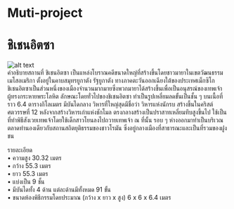 # Muti-project
# ชิเชนอิตซา
![alt text](https://cdn.discordapp.com/attachments/708235584891650088/710881148917514270/800px-Chichen_Itza_3.png) <br />
คำอธิบายสถานที่
	ชิเชนอิตซา เป็นแหล่งโบราณคดีขนาดใหญ่ที่สร้างขึ้นโดยชาวมายาในเขตวัฒนธรรม   
  เมโสอเมริกา ตั้งอยู่ในคาบสมุทรยูกาตัง รัฐยูกาตัง ทางภาคตะวันออกเฉียงใต้ของประเทศเม็กซิโก      
  ชิเชนอิตซาเป็นส่วนหนึ่งของเมืองจำนวนมากมายซึ่งพวกมายาได้สร้างขึ้นเพื่อเป็นอนุสรณ์ของเทพเจ้าผู้ทรงกระหายพระโลหิต
	ลักษณะโดยทั่วไปของชิเชนอิตซา ทำเป็นรูปเหลี่ยมลดขั้นเป็นชั้น ๆ บนเนื้อที่ราว 6.4 ตารางกิโลเมตร มีบันไดกลาง 
วิหารที่ใหญ่สุดมีชื่อว่า วิหารแห่งนักรบ สร้างขึ้นในคริสต์ศตวรรษที่ 12 หลังจากสร้างวิหารเก่าแห่งชักโมล ตรงกลางสร้างเป็นปราสาทเหลี่ยมทึบสูงขึ้นไป 
ใช้เป็นที่ทำพิธีสังเวยเทพเจ้าโดยใช้เด็กสาวโยนลงไปถวายเทพเจ้า ณ ที่นั้น รอบ ๆ ห่างออกมาทำเป็นบริเวณตลาดทำนองเดียวกับสถานสถิตยุติธรรมของชาวโรมัน 
ซึ่งอยู่กลางเมืองที่สาธารณะและเป็นที่รวมของฝูงชน

รายละเอียด <br />
•	ความสูง 30.32 เมตร <br />
•	กว้าง 55.3 เมตร <br />
•	ยาว 55.3 เมตร <br />
•	แบ่งเป็น 9 ชั้น <br />
•	มีบันไดทั้ง 4 ด้าน แต่ละด้านมีทั้งหมด 91 ขั้น <br />
•	ขนาดห้องพิธีกรรมโดยประมาณ (กว้าง x ยาว x สูง)  6 x 6 x 6.4 เมตร	<br />
 
